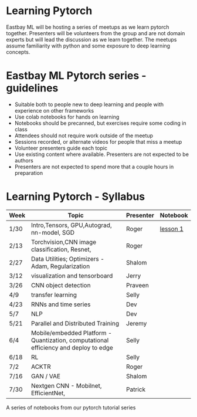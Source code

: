 # Learning Pytorch
Eastbay ML will be hosting a series of meetups as we learn pytorch together. Presenters will be volunteers from the group and are not domain experts but will lead the discussion as we learn together.  The meetups assume familiarity with python and some exposure to deep learning concepts.

# Eastbay ML Pytorch series - guidelines				
* Suitable both to people new to deep learning and people with experience on other frameworks			
*	Use colab notebooks for hands on learning	
*	Notebooks should be precanned, but exercises require some coding in class			
*	Attendees should not require work outside of the meetup			
*	Sessions recorded, or alternate videos for people that miss a meetup
* Volunteer presenters guide each topic		
* Use existing content where available. Presenters are not expected to be authors
* Presenters are not expected to spend more that a couple hours in preparation

# Learning Pytorch - Syllabus

Week|	Topic	|Presenter	|Notebook
-|-|-|-
1/30|	Intro,Tensors, GPU,Autograd, nn-model, SGD	|Roger|	[lesson 1](https://colab.research.google.com/github/EastbayML/pytorch_tutorial/blob/master/pytorch_tutorial1.ipynb)
2/13|	Torchvision,CNN image classification, Resnet,	|Roger	|
2/27|	Data Utilities; Optimizers -  Adam,  Regularization	|Shalom	|
3/12|	visualization and tensorboard	|Jerry	|
3/26|	CNN object detection	|Praveen	|
4/9|	transfer learning|	Selly	|
4/23|	RNNs and time series	|Dev	|
5/7|	NLP	|Dev	|
5/21|	Parallel and Distributed Training	|Jeremy	|
6/4|	Mobile/embedded Platform - Quantization, computational efficiency and deploy to edge	|Selly	|
6/18|	RL	|Selly	|
7/2|	ACKTR	|Roger	|
7/16|	GAN / VAE	|Shalom	|
7/30|	 Nextgen CNN - Mobilnet, EfficientNet,	|Patrick	|

A series of notebooks from our pytorch tutorial series
